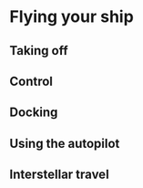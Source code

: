 # Flying your ship
## Taking off
## Control
## Docking
## Using the autopilot
## Interstellar travel

